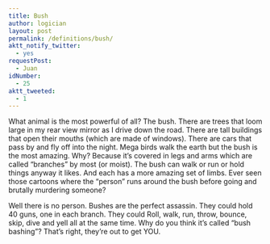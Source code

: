 ```yaml
---
title: Bush
author: logician
layout: post
permalink: /definitions/bush/
aktt_notify_twitter:
  - yes
requestPost:
  - Juan
idNumber:
  - 25
aktt_tweeted:
  - 1
---
```

What animal is the most powerful of all? The bush. <!--more-->There are trees that loom large in my rear view mirror as I drive down the road. There are tall buildings that open their mouths (which are made of windows). There are cars that pass by and fly off into the night. Mega birds walk the earth but the bush is the most amazing. Why? Because it&#8217;s covered in legs and arms which are called &#8220;branches&#8221; by most (or moist). The bush can walk or run or hold things anyway it likes. And each has a more amazing set of limbs. Ever seen those cartoons where the &#8220;person&#8221; runs around the bush before going and brutally murdering someone?

Well there is no person. Bushes are the perfect assassin. They could hold 40 guns, one in each branch. They could Roll, walk, run, throw, bounce, skip, dive and yell all at the same time. Why do you think it&#8217;s called &#8220;bush bashing&#8221;? That&#8217;s right, they&#8217;re out to get YOU.